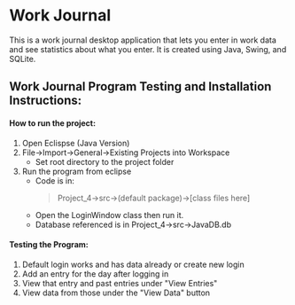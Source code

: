 Work Journal
===

This is a work journal desktop application that lets you enter in work data and see statistics about what you enter. It is created using Java, Swing, and SQLite.


Work Journal Program Testing and Installation Instructions:
---
#### How to run the project:
1. Open Eclispse (Java Version)
2. File->Import->General->Existing Projects into Workspace
    * Set root directory to the project folder
3. Run the program from eclipse
   * Code is in: 
      > Project_4->src->(default package)->[class files here] 
   * Open the LoginWindow class then run it. 
   * Database referenced is in Project_4->src->JavaDB.db
	
#### Testing the Program:
1. Default login works and has data already or create new login
2. Add an entry for the day after logging in
3. View that entry and past entries under "View Entries"
4. View data from those under the "View Data" button